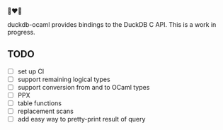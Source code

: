 🦆❤️🐫

duckdb-ocaml provides bindings to the DuckDB C API. This is a work in progress.

## TODO

- [ ] set up CI
- [ ] support remaining logical types
- [ ] support conversion from and to OCaml types
- [ ] PPX
- [ ] table functions
- [ ] replacement scans
- [ ] add easy way to pretty-print result of query
